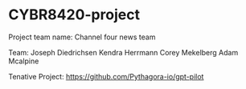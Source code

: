 # CYBR8420-project

Project team name: Channel four news team


Team:
Joseph Diedrichsen
Kendra Herrmann
Corey Mekelberg
Adam Mcalpine

Tenative Project: https://github.com/Pythagora-io/gpt-pilot